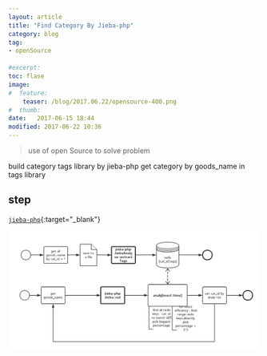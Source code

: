 ```yaml
---
layout: article
title: "Find Category By Jieba-php"
category: blog
tag:
- openSource

#excerpt:
toc: flase
image:
#  feature:
    teaser: /blog/2017.06.22/opensource-400.png
#  thumb:
date:   2017-06-15 18:44
modified: 2017-06-22 10:36
---
```


>use of open Source to solve problem

build category tags library by jieba-php
get category by goods_name in tags library

## step

[`jieba-php`](https://github.com/fukuball/jieba-php){:target="_blank"}


![Alt text](/images/blog/2017.06.15/find_cat_name.png)
